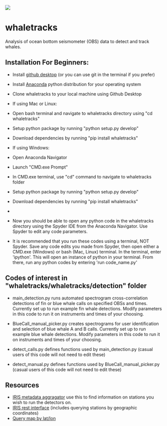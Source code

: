 ![](https://travis-ci.com/uwescience/whaletracks.svg?branch=master)

# whaletracks
Analysis of ocean bottom seismometer (OBS) data to detect and track whales.

## Installation For Beginners:
- Install [github desktop](https://desktop.github.com/) (or you can use git in the terminal if you prefer)
- Install [Anaconda](https://www.anaconda.com/products/individual) python distribution for your operating system
- Clone whaletracks to your local machine using Github Desktop 

- If using Mac or Linux:
-   Open bash terminal and navigate to whaletracks directory using "cd whaletracks"
-   Setup python package by running "python setup.py develop"
-   Download dependencies by running "pip install whaletracks"

- If using Windows:
-   Open Anaconda Navigator
-   Launch "CMD.exe Prompt"
-   In CMD.exe terminal, use "cd" command to navigate to whaletracks folder
-   Setup python package by running "python setup.py develop"
-   Download dependencies by running "pip install whaletracks"
-
- Now you should be able to open any python code in the whaletracks directory using the Spyder IDE from the Anaconda Navigator. Use Spyder to edit any code parameters. 
- It is recommended that you run these codes using a terminal, NOT Spyder. Save any code edits you made from Spyder, then open either a CMD.exe (Windows) or bash (Mac, Linux) terminal. In the terminal, enter 'ipython'. This will open an instance of python in your terminal. From there, run any python codes by entering 'run code_name.py'

## Codes of interest in "whaletracks/whaletracks/detection" folder
- main_detection.py runs automated spectrogram cross-correlation detections of fin or blue whale calls on specified OBSs and times. Currently set up to run example fin whale detections. Modify parameters in this code to run it on instruments and times of your choosing.
- BlueCall_manual_picker.py creates spectrograms for user identification and selection of blue whale A and B calls. Currently set up to run example blue whale detections. Modify parameters in this code to run it on instruments and times of your choosing.

- detect_calls.py defines functions used by main_detection.py (casual users of this code will not need to edit these)
- detect_manual.py defines functions used by BlueCall_manual_picker.py (casual users of this code will not need to edit these)

## Resources
- [IRIS metadata aggragator](http://ds.iris.edu/mda/7D/FC03D/?starttime=2014-09-07T00:00:00&endtime=2015-10-02T23:59:59) use this to find information on stations you wish to run the detectors on. 
- [IRIS rest interface](https://service.iris.edu/irisws/fedcatalog/1/) (includes querying stations by geographic coordinates)
- [Query map by lat/lon](http://ds.iris.edu/gmap/#maxlat=50&maxlon=-124&minlat=38&minlon=-132&network=*&drawingmode=box&planet=earth)



